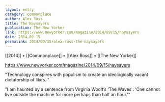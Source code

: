 ```yaml
---
layout: entry
category: commonplace
author: Alex Ross
title: The Naysayers
publication: The New Yorker
link: https://www.newyorker.com/magazine/2014/09/15/naysayers
date: 2014-09-15
permalink: 2014/09/15/alex-ross-the-naysayers
---
```


[[2014]] • [[Commonplace]] • [[Alex Ross]] • [[The New Yorker]]

https://www.newyorker.com/magazine/2014/09/15/naysayers

"Technology conspires with populism to create an ideologically vacant dictatorship of likes. "

"I am haunted by a sentence from Virginia Woolf’s 'The Waves': 'One cannot live outside the machine for more perhaps than half an hour.'"
